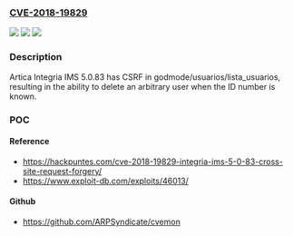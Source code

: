 ### [CVE-2018-19829](https://cve.mitre.org/cgi-bin/cvename.cgi?name=CVE-2018-19829)
![](https://img.shields.io/static/v1?label=Product&message=n%2Fa&color=blue)
![](https://img.shields.io/static/v1?label=Version&message=n%2Fa&color=blue)
![](https://img.shields.io/static/v1?label=Vulnerability&message=n%2Fa&color=brighgreen)

### Description

Artica Integria IMS 5.0.83 has CSRF in godmode/usuarios/lista_usuarios, resulting in the ability to delete an arbitrary user when the ID number is known.

### POC

#### Reference
- https://hackpuntes.com/cve-2018-19829-integria-ims-5-0-83-cross-site-request-forgery/
- https://www.exploit-db.com/exploits/46013/

#### Github
- https://github.com/ARPSyndicate/cvemon

